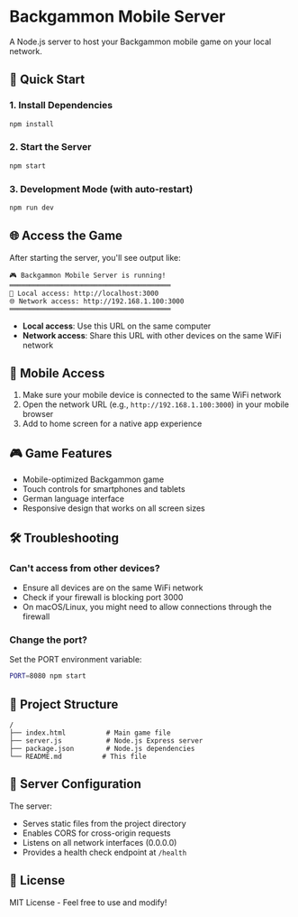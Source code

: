 # Backgammon Mobile Server

A Node.js server to host your Backgammon mobile game on your local network.

## 🚀 Quick Start

### 1. Install Dependencies
```bash
npm install
```

### 2. Start the Server
```bash
npm start
```

### 3. Development Mode (with auto-restart)
```bash
npm run dev
```

## 🌐 Access the Game

After starting the server, you'll see output like:
```
🎮 Backgammon Mobile Server is running!
════════════════════════════════════════
📱 Local access: http://localhost:3000
🌐 Network access: http://192.168.1.100:3000
════════════════════════════════════════
```

- **Local access**: Use this URL on the same computer
- **Network access**: Share this URL with other devices on the same WiFi network

## 📱 Mobile Access

1. Make sure your mobile device is connected to the same WiFi network
2. Open the network URL (e.g., `http://192.168.1.100:3000`) in your mobile browser
3. Add to home screen for a native app experience

## 🎮 Game Features

- Mobile-optimized Backgammon game
- Touch controls for smartphones and tablets
- German language interface
- Responsive design that works on all screen sizes

## 🛠️ Troubleshooting

### Can't access from other devices?
- Ensure all devices are on the same WiFi network
- Check if your firewall is blocking port 3000
- On macOS/Linux, you might need to allow connections through the firewall

### Change the port?
Set the PORT environment variable:
```bash
PORT=8080 npm start
```

## 📁 Project Structure

```
/
├── index.html          # Main game file
├── server.js           # Node.js Express server
├── package.json        # Node.js dependencies
└── README.md          # This file
```

## 🔧 Server Configuration

The server:
- Serves static files from the project directory
- Enables CORS for cross-origin requests
- Listens on all network interfaces (0.0.0.0)
- Provides a health check endpoint at `/health`

## 📝 License

MIT License - Feel free to use and modify!
